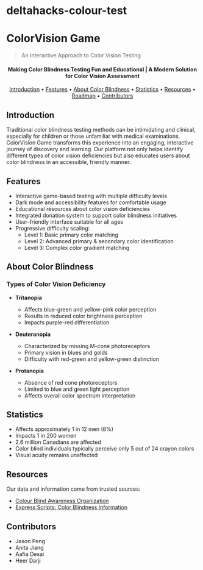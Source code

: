 # deltahacks-colour-test

# ColorVision Game
> An Interactive Approach to Color Vision Testing

<h4 align="center">Making Color Blindness Testing Fun and Educational | A Modern Solution for Color Vision Assessment</h4>

<p align="center">
  <a href="#introduction">Introduction</a> •
  <a href="#features">Features</a> •
  <a href="#about-color-blindness">About Color Blindness</a> •
  <a href="#statistics">Statistics</a> •
  <a href="#resources">Resources</a> •
  <a href="#roadmap">Roadmap</a> •
  <a href="#contributors">Contributors</a>
</p>

## Introduction
Traditional color blindness testing methods can be intimidating and clinical, especially for children or those unfamiliar with medical examinations. ColorVision Game transforms this experience into an engaging, interactive journey of discovery and learning. Our platform not only helps identify different types of color vision deficiencies but also educates users about color blindness in an accessible, friendly manner.

## Features
* Interactive game-based testing with multiple difficulty levels
* Dark mode and accessibility features for comfortable usage
* Educational resources about color vision deficiencies
* Integrated donation system to support color blindness initiatives
* User-friendly interface suitable for all ages
* Progressive difficulty scaling:
  * Level 1: Basic primary color matching
  * Level 2: Advanced primary & secondary color identification
  * Level 3: Complex color gradient matching

## About Color Blindness
### Types of Color Vision Deficiency

* **Tritanopia**
  * Affects blue-green and yellow-pink color perception
  * Results in reduced color brightness perception
  * Impacts purple-red differentiation

* **Deuteranopia**
  * Characterized by missing M-cone photoreceptors
  * Primary vision in blues and golds
  * Difficulty with red-green and yellow-green distinction

* **Protanopia**
  * Absence of red cone photoreceptors
  * Limited to blue and green light perception
  * Affects overall color spectrum interpretation

## Statistics
* Affects approximately 1 in 12 men (8%)
* Impacts 1 in 200 women
* 2.6 million Canadians are affected
* Color blind individuals typically perceive only 5 out of 24 crayon colors
* Visual acuity remains unaffected

## Resources
Our data and information come from trusted sources:
* [Colour Blind Awareness Organization](https://www.colourblindawareness.org/colour-blindness/)
* [Express Scripts: Color Blindness Information](https://www.express-scripts.ca/raising-health/colour-blindness-what-colours-do-you-see)


## Contributors
* Jason Peng
* Anita Jiang
* Aafia Desai
* Heer Darji
